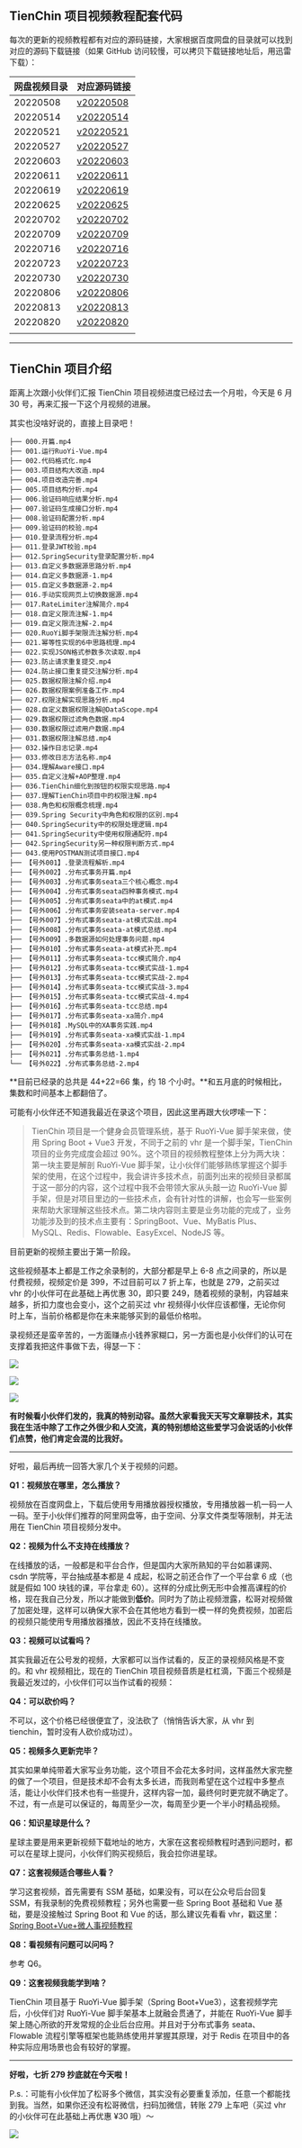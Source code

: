 ## TienChin 项目视频教程配套代码

每次的更新的视频教程都有对应的源码链接，大家根据百度网盘的目录就可以找到对应的源码下载链接（如果 GitHub 访问较慢，可以拷贝下载链接地址后，用迅雷下载）：

|网盘视频目录|对应源码链接|
|:--|:--|
|20220508|[v20220508](https://github.com/lenve/tienchin-video/archive/refs/tags/v20220508.zip)|
|20220514|[v20220514](https://github.com/lenve/tienchin-video/archive/refs/tags/v20220508.zip)|
|20220521|[v20220521](https://github.com/lenve/tienchin-video/archive/refs/tags/v20220521.zip)|
|20220527|[v20220527](https://github.com/lenve/tienchin-video/archive/refs/tags/v20220527.zip)|
|20220603|[v20220603](https://github.com/lenve/tienchin-video/archive/refs/tags/v20220603.zip)|
|20220611|[v20220611](https://github.com/lenve/tienchin-video/archive/refs/tags/v20220611.zip)|
|20220619|[v20220619](https://github.com/lenve/tienchin-video/archive/refs/tags/v20220619.zip)|
|20220625|[v20220625](https://github.com/lenve/tienchin-video/archive/refs/tags/v20220625.zip)|
|20220702|[v20220702](https://github.com/lenve/tienchin-video/archive/refs/tags/v20220702.zip)|
|20220709|[v20220709](https://github.com/lenve/tienchin-video/archive/refs/tags/v20220709.zip)|
|20220716|[v20220716](https://github.com/lenve/tienchin-video/archive/refs/tags/v20220716.zip)|
|20220723|[v20220723](https://github.com/lenve/tienchin-video/archive/refs/tags/v20220723.zip)|
|20220730|[v20220730](https://github.com/lenve/tienchin-video/archive/refs/tags/v20220730.zip)|
|20220806|[v20220806](https://github.com/lenve/tienchin-video/archive/refs/tags/v20220806.zip)|
|20220813|[v20220813](https://github.com/lenve/tienchin-video/archive/refs/tags/v20220813.zip)|
|20220820|[v20220820](https://github.com/lenve/tienchin-video/archive/refs/tags/v20220820.zip)|
|||

---

## TienChin 项目介绍

距离上次跟小伙伴们汇报 TienChin 项目视频进度已经过去一个月啦，今天是 6 月 30 号，再来汇报一下这个月视频的进展。

其实也没啥好说的，直接上目录吧！

```
├── 000.开篇.mp4
├── 001.运行RuoYi-Vue.mp4
├── 002.代码格式化.mp4
├── 003.项目结构大改造.mp4
├── 004.项目改造完善.mp4
├── 005.项目结构分析.mp4
├── 006.验证码响应结果分析.mp4
├── 007.验证码生成接口分析.mp4
├── 008.验证码配置分析.mp4
├── 009.验证码的校验.mp4
├── 010.登录流程分析.mp4
├── 011.登录JWT校验.mp4
├── 012.SpringSecurity登录配置分析.mp4
├── 013.自定义多数据源思路分析.mp4
├── 014.自定义多数据源-1.mp4
├── 015.自定义多数据源-2.mp4
├── 016.手动实现网页上切换数据源.mp4
├── 017.RateLimiter注解简介.mp4
├── 018.自定义限流注解-1.mp4
├── 019.自定义限流注解-2.mp4
├── 020.RuoYi脚手架限流注解分析.mp4
├── 021.幂等性实现的6中思路梳理.mp4
├── 022.实现JSON格式参数多次读取.mp4
├── 023.防止请求重复提交.mp4
├── 024.防止接口重复提交注解分析.mp4
├── 025.数据权限注解介绍.mp4
├── 026.数据权限案例准备工作.mp4
├── 027.权限注解实现思路分析.mp4
├── 028.自定义数据权限注解@DataScope.mp4
├── 029.数据权限过滤角色数据.mp4
├── 030.数据权限过滤用户数据.mp4
├── 031.数据权限注解总结.mp4
├── 032.操作日志记录.mp4
├── 033.修改日志方法名称.mp4
├── 034.理解Aware接口.mp4
├── 035.自定义注解+AOP整理.mp4
├── 036.TienChin细化到按钮的权限实现思路.mp4
├── 037.理解TienChin项目中的权限注解.mp4
├── 038.角色和权限概念梳理.mp4
├── 039.Spring Security中角色和权限的区别.mp4
├── 040.SpringSecurity中的权限处理逻辑.mp4
├── 041.SpringSecurity中使用权限通配符.mp4
├── 042.SpringSecurity另一种权限判断方式.mp4
├── 043.使用POSTMAN测试项目接口.mp4
├── 【号外001】.登录流程解析.mp4
├── 【号外002】.分布式事务开篇.mp4
├── 【号外003】.分布式事务seata三个核心概念.mp4
├── 【号外004】.分布式事务seata四种事务模式.mp4
├── 【号外005】.分布式事务seata中的at模式.mp4
├── 【号外006】.分布式事务安装seata-server.mp4
├── 【号外007】.分布式事务seata-at模式实战.mp4
├── 【号外008】.分布式事务seata-at模式总结.mp4
├── 【号外009】.多数据源如何处理事务问题.mp4
├── 【号外010】.分布式事务seata-at模式补充.mp4
├── 【号外011】.分布式事务seata-tcc模式简介.mp4
├── 【号外012】.分布式事务seata-tcc模式实战-1.mp4
├── 【号外013】.分布式事务seata-tcc模式实战-2.mp4
├── 【号外014】.分布式事务seata-tcc模式实战-3.mp4
├── 【号外015】.分布式事务seata-tcc模式实战-4.mp4
├── 【号外016】.分布式事务seata-tcc总结.mp4
├── 【号外017】.分布式事务seata-xa简介.mp4
├── 【号外018】.MySQL中的XA事务实践.mp4
├── 【号外019】.分布式事务seata-xa模式实战-1.mp4
├── 【号外020】.分布式事务seata-xa模式实战-2.mp4
├── 【号外021】.分布式事务总结-1.mp4
└── 【号外022】.分布式事务总结-2.mp4
```

**目前已经录的总共是 44+22=66 集，约 18 个小时。**和五月底的时候相比，集数和时间基本上都翻倍了。

可能有小伙伴还不知道我最近在录这个项目，因此这里再跟大伙啰嗦一下：

> TienChin 项目是一个健身会员管理系统，基于 RuoYi-Vue 脚手架来做，使用 Spring Boot + Vue3 开发，不同于之前的 vhr 是一个脚手架，TienChin 项目的业务完成度会超过 90%。这个项目的视频教程整体上分为两大块：第一块主要是解剖 RuoYi-Vue 脚手架，让小伙伴们能够熟练掌握这个脚手架的使用，在这个过程中，我会讲许多技术点，前面列出来的视频目录都属于这一部分的内容，这个过程中我不会带领大家从头敲一边 RuoYi-Vue 脚手架，但是对项目里边的一些技术点，会有针对性的讲解，也会写一些案例来帮助大家理解这些技术点。第二块内容则主要是业务功能的完成了，业务功能涉及到的技术点主要有：SpringBoot、Vue、MyBatis Plus、MySQL、Redis、Flowable、EasyExcel、NodeJS 等。

目前更新的视频主要出于第一阶段。

这些视频基本上都是工作之余录制的，大部分都是早上 6-8 点之间录的，所以是付费视频，视频定价是 399，不过目前可以 7 折上车，也就是 279，之前买过 vhr 的小伙伴可在此基础上再优惠 30，即只要 249，随着视频的录制，内容越来越多，折扣力度也会变小，这个之前买过 vhr 视频得小伙伴应该都懂，无论你何时上车，当前价格都是你在未来能够买到的最低价格啦。

录视频还是蛮辛苦的，一方面赚点小钱养家糊口，另一方面也是小伙伴们的认可在支撑着我把这件事做下去，得瑟一下：

![](http://img.itboyhub.com/2021/10/tran/996.jpg)

![](http://img.itboyhub.com/2021/10/tran/995.jpg)

![](http://img.itboyhub.com/2021/10/tran/013.jpeg)

**有时候看小伙伴们发的，我真的特别动容。虽然大家看我天天写文章聊技术，其实我在生活中除了工作之外很少和人交流，真的特别想给这些爱学习会说话的小伙伴们点赞，他们肯定会混的比我好。**

---

好啦，最后再统一回答大家几个关于视频的问题。

**Q1：视频放在哪里，怎么播放？**

视频放在百度网盘上，下载后使用专用播放器授权播放，专用播放器一机一码一人一码。至于小伙伴们推荐的阿里网盘等，由于空间、分享文件类型等限制，并无法用在 TienChin 项目视频分发中。

**Q2：视频为什么不支持在线播放？**

在线播放的话，一般都是和平台合作，但是国内大家所熟知的平台如慕课网、csdn 学院等，平台抽成基本都是 4 成起，松哥之前还合作了一个平台拿 6 成（也就是假如 100 块钱的课，平台拿走 60）。这样的分成比例无形中会推高课程的价格，现在我自己分发，所以才能做到**低价**。同时为了防止视频泄露，松哥对视频做了加密处理，这样可以确保大家不会在其他地方看到一模一样的免费视频，加密后的视频只能使用专用播放器播放，因此不支持在线播放。

**Q3：视频可以试看吗？**

其实我最近在公号发的视频，大家都可以当作试看的，反正的录视频风格是不变的。和 vhr 视频相比，现在的 TienChin 项目视频音质是杠杠滴，下面三个视频是我最近发过的，小伙伴们可以当作试看的视频：

**Q4：可以砍价吗？**

不可以，这个价格已经很便宜了，没法砍了（悄悄告诉大家，从 vhr 到 tienchin，暂时没有人砍价成功过）。

**Q5：视频多久更新完毕？**

其实如果单纯带着大家写业务功能，这个项目不会花太多时间，这样虽然大家完整的做了一个项目，但是技术却不会有太多长进，而我则希望在这个过程中多整点活，能让小伙伴们技术也有一些提升，这样内容一加，最终何时更完就不确定了。不过，有一点是可以保证的，每周至少一次，每周至少更一个半小时精品视频。

**Q6：知识星球是什么？**

星球主要是用来更新视频下载地址的地方，大家在这套视频教程时遇到问题时，都可以在星球上提问，小伙伴们购买视频后，我会拉你进星球。

**Q7：这套视频适合哪些人看？**

学习这套视频，首先需要有 SSM 基础，如果没有，可以在公众号后台回复 SSM，有我录制的免费视频教程；另外也需要一些 Spring Boot 基础和 Vue 基础，要是没接触过 Spring Boot 和 Vue 的话，那么建议先看看 vhr，戳这里：[Spring Boot+Vue+微人事视频教程](https://mp.weixin.qq.com/s/aIyP77WrrswWNXaueBXj7w)

**Q8：看视频有问题可以问吗？**

参考 Q6。

**Q9：这套视频我能学到啥？**

TienChin 项目基于 RuoYi-Vue 脚手架（Spring Boot+Vue3），这套视频学完后，小伙伴们对 RuoYi-Vue 脚手架基本上就融会贯通了，并能在 RuoYi-Vue 脚手架上随心所欲的开发常规的企业后台应用。并且对于分布式事务 seata、Flowable 流程引擎等框架也能熟练使用并掌握其原理，对于 Redis 在项目中的各种实际应用场景也会有较好的掌握。

----

**好啦，七折 279 抄底就在今天啦！**

P.s.：可能有小伙伴加了松哥多个微信，其实没有必要重复添加，任意一个都能找到我。当然，如果你还没有松哥微信，扫码加微信，转账 279 上车吧（买过 vhr 的小伙伴可在此基础上再优惠 ¥30 哦）～

![](http://img.itboyhub.com/2021/10/tran/20220504151134.png)